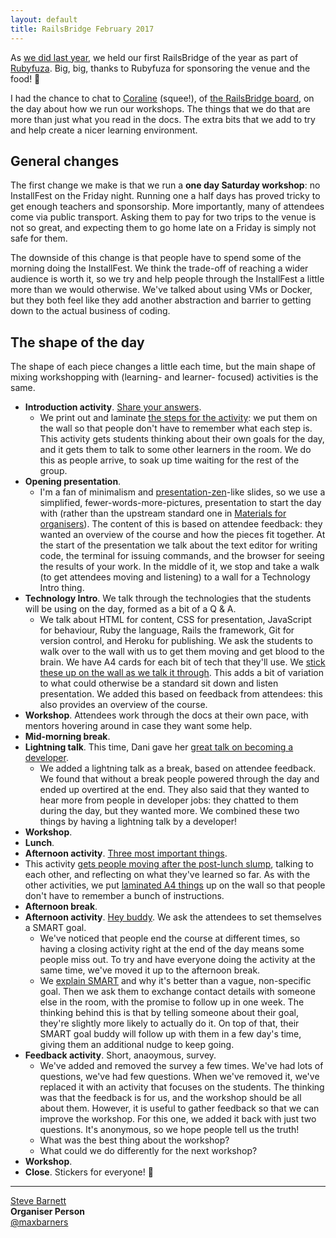 ```yaml
---
layout: default
title: RailsBridge February 2017
---
```


As [we did last year](/2016/01/31/january-2016-review.html), we held our first RailsBridge of the year as part of [Rubyfuza](http://www.rubyfuza.org/). Big, big, thanks to Rubyfuza for sponsoring the venue and the food! 🙌

I had the chance to chat to [Coraline](http://where.coraline.codes/) (squee!), of [the RailsBridge board](http://railsbridge.org/about/team), on the day about how we run our workshops. The things that we do that are more than just what you read in the docs. The extra bits that we add to try and help create a nicer learning environment.

## General changes

The first change we make is that we run a **one day Saturday workshop**: no InstallFest on the Friday night. Running one a half days has proved tricky to get enough teachers and sponsorship. More importantly, many of attendees come via public transport. Asking them to pay for two trips to the venue is not so great, and expecting them to go home late on a Friday is simply not safe for them.

The downside of this change is that people have to spend some of the morning doing the InstallFest. We think the trade-off of reaching a wider audience is worth it, so we try and help people through the InstallFest a little more than we would otherwise. We've talked about using VMs or Docker, but they both feel like they add another abstraction and barrier to getting down to the actual business of coding.


## The shape of the day

The shape of each piece changes a little each time, but the main shape of mixing workshopping with (learning- and learner- focused) activities is the same.

- **Introduction activity**. [Share your answers](https://docs.railsbridgecapetown.org/workshop/activities#shareyouranswers).
    - We print out and laminate [the steps for the activity](https://github.com/RailsBridge-CapeTown/Activity-Printables/blob/master/share-your-answers.pdf): we put them on the wall so that people don't have to remember what each step is. This activity gets students thinking about their own goals for the day, and it gets them to talk to some other learners in the room. We do this as people arrive, to soak up time waiting for the rest of the group.
- **Opening presentation**.
    - I'm a fan of minimalism and [presentation-zen](http://www.presentationzen.com/)-like slides, so we use a simplified, fewer-words-more-pictures, presentation to start the day with (rather than the upstream standard one in [Materials for organisers](https://docs.railsbridgecapetown.org/workshop/)). The content of this is based on attendee feedback: they wanted an overview of the course and how the pieces fit together. At the start of the presentation we talk about the text editor for writing code, the terminal for issuing commands, and the browser for seeing the results of your work. In the middle of it, we stop and take a walk (to get attendees moving and listening) to a wall for a Technology Intro thing.
- **Technology Intro**. We talk through the technologies that the students will be using on the day, formed as a bit of a Q & A.
    - We talk about HTML for content, CSS for presentation, JavaScript for behaviour, Ruby the language, Rails the framework, Git for version control, and Heroku for publishing. We ask the students to walk over to the wall with us to get them moving and get blood to the brain. We have A4 cards for each bit of tech that they'll use. We [stick these up on the wall as we talk it through](/images/2017-02-04/tech-intro.jpg). This adds a bit of variation to what could otherwise be a standard sit down and listen presentation. We added this based on feedback from attendees: this also provides an overview of the course.
- **Workshop**. Attendees work through the docs at their own pace, with mentors hovering around in case they want some help.
- **Mid-morning break**.
- **Lightning talk**. This time, Dani gave her [great talk on becoming a developer](http://127.0.0.1:4000/2016/01/31/railsbridge-lightning-talk-danielle.html).
    - We added a lightning talk as a break, based on attendee feedback. We found that without a break people powered through the day and ended up overtired at the end. They also said that they wanted to hear more from people in developer jobs: they chatted to them during the day, but they wanted more. We combined these two things by having a lightning talk by a developer!
- **Workshop**.
- **Lunch**.
- **Afternoon activity**. [Three most important things](https://docs.railsbridgecapetown.org/workshop/activities#three-most-important-things).
- This activity [gets people moving after the post-lunch slump](/images/2017-02-04/three-most-important.jpg), talking to each other, and reflecting on what they've learned so far. As with the other activities, we put [laminated A4 things](https://github.com/RailsBridge-CapeTown/Activity-Printables/blob/master/three-most-important-things.pdf) up on the wall so that people don't have to remember a bunch of instructions.
- **Afternoon break**.
- **Afternoon activity**. [Hey buddy](https://docs.railsbridgecapetown.org/workshop/activities#heybuddy). We ask the attendees to set themselves a SMART goal.
    - We've noticed that people end the course at different times, so having a closing activity right at the end of the day means some people miss out. To try and have everyone doing the activity at the same time, we've moved it up to the afternoon break.
    - We [explain SMART](https://github.com/RailsBridge-CapeTown/Activity-Printables/blob/master/hey-buddy.pdf) and why it's better than a vague, non-specific goal. Then we ask them to exchange contact details with someone else in the room, with the promise to follow up in one week. The thinking behind this is that by telling someone about their goal, they're slightly more likely to actually do it. On top of that, their SMART goal buddy will follow up with them in a few day's time, giving them an additional nudge to keep going.
- **Feedback activity**. Short, anaoymous, survey.
    - We've added and removed the survey a few times. We've had lots of questions, we've had few questions. When we've removed it, we've replaced it with an activity that focuses on the students. The thinking was that the feedback is for us, and the workshop should be all about them. However, it is useful to gather feedback so that we can improve the workshop. For this one, we added it back with just two questions. It's anonymous, so we hope people tell us the truth!
    - What was the best thing about the workshop?
    - What could we do differently for the next workshop?
- **Workshop**.
- **Close**. Stickers for everyone! 🎉

---

[Steve Barnett](http://www.meetup.com/RailsBridge-Cape-Town/members/60870592/)<br />
**Organiser Person**<br />
[@maxbarners](http://twitter.com/maxbarners)
